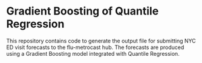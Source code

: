# Gradient Boosting of Quantile Regression

This repository contains code to generate the output file for submitting NYC ED visit forecasts to the flu-metrocast hub. The forecasts are produced using a Gradient Boosting model integrated with Quantile Regression.